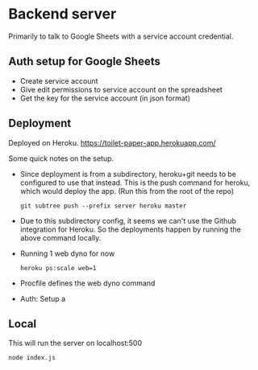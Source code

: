 # Backend server

Primarily to talk to Google Sheets with a service account credential.

## Auth setup for Google Sheets

- Create service account
- Give edit permissions to service account on the spreadsheet
- Get the key for the service account (in json format)

## Deployment

Deployed on Heroku. https://toilet-paper-app.herokuapp.com/

Some quick notes on the setup.

- Since deployment is from a subdirectory, heroku+git needs to be configured to use that instead. This is the push command for heroku, which would deploy the app. (Run this from the root of the repo)

  ```
  git subtree push --prefix server heroku master
  ```

- Due to this subdirectory config, it seems we can't use the Github integration for Heroku. So the deployments happen by running the above command locally.

- Running 1 web dyno for now

  ```
  heroku ps:scale web=1
  ```

- Procfile defines the web dyno command
- Auth: Setup a

## Local

This will run the server on localhost:500

```
node index.js
```
